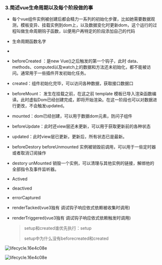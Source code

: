 ### 3.简述vue生命周期以及每个阶段做的事

+ 每个vue组件实例被创建后都会精力一系列的初始化步骤，比如她需要数据观测，模板变异、挂载实例到dom上，以及数据变化时更新dom，这个运行的过程叫做生命周期钩子函数，以便用户再特定的阶段添加自己的代码

+ 生命周期函数名字

+ 

  

  + beforeCreated ：是new Vue()之后触发的第一个钩子，此时 data、methods、computed以及watch上的数据和方法还未初始化，都不能被访问。通常用于一些插件开发初始化任务。

  + created：组件初始化完毕，可以访问各种数据，获取接口数据口

  + beforeMount： 发生在挂载之前，在这之前 template 模板已导入渲染函数编译。此时虚拟Dom已经创建完成，即将开始渲染。在这一阶段也可以对数据进行更改，不会触发updated。

  + mounted：dom已经创建，可以用于数据dom元素，防问子组件

  + beforeUpdate：此时还view层还未更新，可以用于获取更新前的各种状态

  + updated：此时view层已更新，更新后，所有状态已是最新。

  + beforeDestory beforeUnmounted 实例被销毁前调用，可以用于一些定时器或者取消订阅操作

  + destory  unMounted 销毁一个实例，可以清理与其他实例的链接，解绑他的全部指令及事件监听器。

  + Actived 

  + deactived

  + errorCaptured

  + renderTacked(vue3独有 调试钩子响应依式依赖被收集时调用)

  + renderTriggered(vue3独有 调试钩子响应依式依赖触发时调用)
  
    > setup和created谁优先执行：setup
    >
    > setup中为什么没有beforecreated和created

![lifecycle.16e4c08e](https://v2.cn.vuejs.org/images/lifecycle.png)

![lifecycle.16e4c08e](https://cn.vuejs.org/assets/lifecycle.16e4c08e.png)